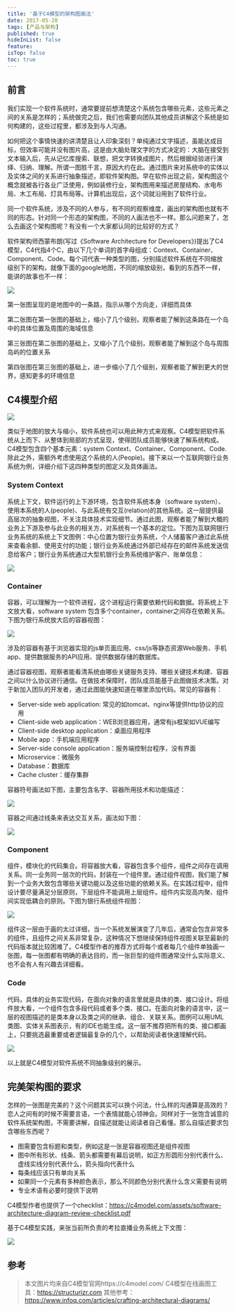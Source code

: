 ```yaml
---
title: '基于C4模型的架构图画法'
date: 2017-05-20 
tags: [产品与架构]
published: true
hideInList: false
feature: 
isTop: false
toc: true
---
```


## 前言

我们实现一个软件系统时，通常要提前想清楚这个系统包含哪些元素，这些元素之间的关系是怎样的；系统做完之后，我们也需要向团队其他成员讲解这个系统是如何构建的，这些过程里，都涉及到与人沟通。

如何把这个事情快速的讲清楚且让人印象深刻？单纯通过文字描述，虽能达成目标，但效率可能并没有图片高，这是由大脑处理文字的方式决定的：大脑在接受到文本输入后，先从记忆库搜索、联想，把文字转换成图片，然后根据经验进行演绎、归纳、理解。所谓一图胜千言，原因大约在此。通过图片来对系统中的实体以及实体之间的关系进行抽象描述，即软件架构图。早在软件出现之前，架构图这个概念就被各行各业广泛使用，例如装修行业，架构图用来描述房屋结构、水电布局、木工布局、灯具布局等。计算机出现后，这个词就沿用到了软件行业。

同一个软件系统，涉及不同的人参与，有不同的观察维度，画出的架构图也就有不同的形态。针对同一个形态的架构图，不同的人画法也不一样。那么问题来了，怎么去画这个架构图呢？有没有一个大家都认同的比较好的方式？

软件架构师西蒙布朗(写过《Software Architecture for Developers》)提出了C4模型，C4代指4个C，由以下几个单词的首字母组成：Context、Container、Component、Code。每个词代表一种类型的图，分别描述软件系统在不同缩放级别下的架构，就像下面的google地图，不同的缩放级别，看到的东西不一样，能讲的故事也不一样：

![](https://i.loli.net/2020/07/30/SAWGVLXkaJnUZq4.png)

第一张图呈现的是地图中的一条路，指示从哪个方向走，详细而具体

第二张图在第一张图的基础上，缩小了几个级别，观察者能了解到这条路在一个岛中的具体位置及周围的海域信息

第三张图在第二张图的基础上，又缩小了几个级别，观察者能了解到这个岛与周围岛屿的位置关系

第四张图在第三张图的基础上，进一步缩小了几个级别，观察者能了解到更大的世界，感知更多的环境信息


## C4模型介绍

![](https://cdn.jsdelivr.net/gh/yanglr/images/abstractions.png)

类似于地图的放大与缩小，软件系统也可以用此种方式来观察。C4模型把软件系统从上而下、从整体到局部的方式呈现，使得团队成员能够快速了解系统构成。C4模型包含四个基本元素：system Context、Container、Component、Code.除此之外，需额外考虑使用这个系统的人(People)。接下来以一个互联网银行业务系统为例，详细介绍下这四种类型的图定义及具体画法。

### System Context

系统上下文，软件运行的上下游环境，包含软件系统本身（software system）、使用本系统的人(people)、与此系统有交互(relation)的其他系统。这一层提供最高层次的抽象视图，不关注具体技术实现细节。通过此图，观察者能了解到大概的业务上下游及参与此业务的相关方，对系统有一个基本的定位。下图为互联网银行业务系统的系统上下文图例：中心位置为银行业务系统，个人储蓄客户通过此系统来查看余额、使用支付的功能；银行业务系统通过外部已经存在的邮件系统发送信息给客户；银行业务系统通过大型机银行业务系统维护客户、账单信息：

![](https://i.loli.net/2020/07/30/sPyIHB6mJt1UGzO.png)

### Container

容器，可以理解为一个软件进程，这个进程运行需要依赖代码和数据。将系统上下文放大看，software system 包含多个container，container之间存在依赖关系。下图为银行系统放大后的容器视图：

![](https://i.loli.net/2020/07/30/PEMBaK5LGg6mYNk.png)

涉及的容器有基于浏览器实现的js单页面应用、css/js等静态资源Web服务、手机app、提供数据服务的API应用、提供数据存储的数据库。

通过容器视图，观察者能看清系统由哪些关键服务支持、哪些关键技术构建、容器之间以什么协议进行通信。在做技术保障时，团队成员能基于此图做技术决策。对于新加入团队的开发者，通过此图能快速知道在哪里添加代码。常见的容器有：

- Server-side web application: 常见的如tomcat、nginx等提供http协议的应用
- Client-side web application：WEB浏览器应用，通常有js框架如VUE编写
- Client-side desktop application：桌面应用程序
- Mobile app：手机端应用程序
- Server-side console application：服务端控制台程序，没有界面
- Microservice：微服务
- Database：数据库
- Cache cluster：缓存集群

容器符号画法如下图，主要包含名字、容器所用技术和功能描述：

![](https://i.loli.net/2020/07/30/3FLmwI6eM8KX1Ba.png)

容器之间通过线条来表达交互关系，画法如下图：

![](https://i.loli.net/2020/07/30/eB1vW9S6H5UhLgn.png)

### Component

组件，模块化的代码集合。将容器放大看，容器包含多个组件，组件之间存在调用关系。同一业务同一层次的代码，封装在一个组件里。通过组件视图，我们能了解到一个业务大致包含哪些关键功能以及这些功能的依赖关系。在实践过程中，组件设计要尽量满足分层原则，下层组件不能调用上层组件。组件内实现高内聚、组件间实现低耦合的原则。下图为银行系统组件视图：

![](https://c4model.com/img/bigbankplc-Components.png)

组件这一层由于画的太过详细，当一个系统发展演变了几年后，通常会包含非常多的组件，且组件之间关系非常复杂，这种情况下想继续保持组件视图关联至最新的代码版本就比较困难了。C4模型作者的推荐方式将每个或者每几个组件单独画一张图，每一张图都有明确的表达目的，而一张巨型的组件图通常没什么实际意义、也不会有人有兴趣去详细看。

### Code

代码，具体的业务实现代码，在面向对象的语言里就是具体的类、接口设计。将组件放大看，一个组件包含多段代码或者多个类、接口。在面向对象的语言中，这一层的视图描述的是类本身以及类之间的继承、组合、关联关系。图例可以用UML类图、实体关系图表示，有的IDE也能生成。这一层不推荐把所有的类、接口都画上，只要挑选最重要或者逻辑最复杂的几个，以帮助阅读者快速理解代码。

![](https://i.loli.net/2020/07/30/6S8pP5nOKJ2RGzo.png)

以上就是C4模型对软件系统不同抽象级别的展示。

## 完美架构图的要求

怎样的一张图是完美的？这个问题其实可以换个问法，什么样的沟通算是高效的？恋人之间有的时候不需要言语，一个表情就能心领神会。同样对于一张饱含诚意的软件系统架构图，不需要讲解，自描述就能让阅读者自己看懂。那么自描述要求包含哪些东西呢？

- 图需要包含标题和类型，例如这是一张是容器视图还是组件视图
- 图中所有形状、线条、箭头都需要有幕后说明，如正方形圆形分别代表什么、虚线实线分别代表什么，箭头指向代表什么
- 每条线应该只有单向关系
- 如果同一个元素有多种颜色表示，那么不同颜色分别代表什么含义需要有说明
- 专业术语有必要时提供下说明

C4模型作者也提供了一个checklist：https://c4model.com/assets/software-architecture-diagram-review-checklist.pdf

基于C4模型实践，来张当前所负责的考拉直播业务系统上下文图：

![](https://i.loli.net/2020/07/30/1e5xS2HmXCLlzZN.png)

## 参考

> 本文图片均来自C4模型官网https://c4model.com/
> C4模型在线画图工具：https://structurizr.com
> 其他参考：https://www.infoq.com/articles/crafting-architectural-diagrams/
